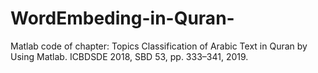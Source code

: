# WordEmbeding-in-Quran-
Matlab code of chapter: Topics Classification of Arabic Text in Quran by Using Matlab. ICBDSDE 2018, SBD 53, pp. 333–341, 2019.
